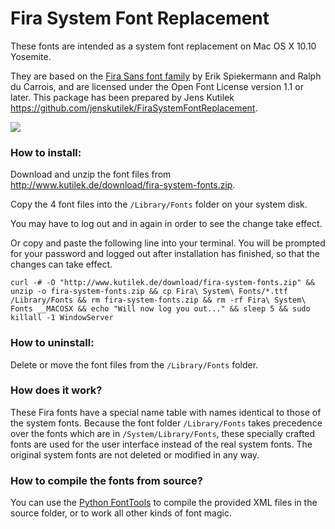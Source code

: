 Fira System Font Replacement
============================

These fonts are intended as a system font replacement on Mac OS X 10.10 Yosemite.

They are based on the [Fira Sans font family](http://www.carrois.com/fira-3-1/) by Erik Spiekermann and Ralph du Carrois, and are licensed under the Open Font License version 1.1 or later. This package has been prepared by Jens Kutilek <https://github.com/jenskutilek/FiraSystemFontReplacement>.

![](yosemite-fira.png)

### How to install:

Download and unzip the font files from <http://www.kutilek.de/download/fira-system-fonts.zip>.

Copy the 4 font files into the `/Library/Fonts` folder on your system disk.

You may have to log out and in again in order to see the change take effect.

Or copy and paste the following line into your terminal. You will be prompted for your password and logged out after installation has finished, so that the changes can take effect.

`curl -# -O "http://www.kutilek.de/download/fira-system-fonts.zip" && unzip -o fira-system-fonts.zip && cp Fira\ System\ Fonts/*.ttf /Library/Fonts && rm fira-system-fonts.zip && rm -rf Fira\ System\ Fonts __MACOSX && echo "Will now log you out..." && sleep 5 && sudo killall -1 WindowServer`

### How to uninstall:

Delete or move the font files from the `/Library/Fonts` folder.


### How does it work?

These Fira fonts have a special name table with names identical to those of the system fonts. Because the font folder `/Library/Fonts` takes precedence over the fonts which are in `/System/Library/Fonts`, these specially crafted fonts are used for the user interface instead of the real system fonts. The original system fonts are not deleted or modified in any way.

### How to compile the fonts from source?

You can use the [Python FontTools](https://github.com/behdad/fonttools) to compile the provided XML files in the source folder, or to work all other kinds of font magic.
